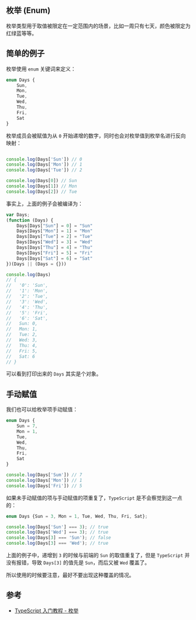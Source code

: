 ## 枚举 (Enum)

枚举类型用于取值被限定在一定范围内的场景，比如一周只有七天，颜色被限定为红绿蓝等等。

## 简单的例子

枚举使用 `enum` 关键词来定义：

```typescript
enum Days {
    Sun,
    Mon,
    Tue,
    Wed,
    Thu,
    Fri,
    Sat
}
```

枚举成员会被赋值为从 `0` 开始递增的数字，同时也会对枚举值到枚举名进行反向映射：

```typescript

console.log(Days['Sun']) // 0
console.log(Days['Mon']) // 1
console.log(Days['Tue']) // 2

console.log(Days[0]) // Sun
console.log(Days[1]) // Mon
console.log(Days[2]) // Tue

```

事实上，上面的例子会被编译为：

```typescript
var Days;
(function (Days) {
    Days[Days["Sun"] = 0] = "Sun"
    Days[Days["Mon"] = 1] = "Mon"
    Days[Days["Tue"] = 2] = "Tue"
    Days[Days["Wed"] = 3] = "Wed"
    Days[Days["Thu"] = 4] = "Thu"
    Days[Days["Fri"] = 5] = "Fri"
    Days[Days["Sat"] = 6] = "Sat"
})(Days || (Days = {}))

console.log(Days)
// {
//   '0': 'Sun',
//   '1': 'Mon',
//   '2': 'Tue',
//   '3': 'Wed',
//   '4': 'Thu',
//   '5': 'Fri',
//   '6': 'Sat',
//   Sun: 0,
//   Mon: 1,
//   Tue: 2,
//   Wed: 3,
//   Thu: 4,
//   Fri: 5,
//   Sat: 6 
// }
```

可以看到打印出来的 `Days` 其实是个对象。

## 手动赋值

我们也可以给枚举项手动赋值：

```typescript
enum Days {
    Sun = 7,
    Mon = 1,
    Tue,
    Wed,
    Thu,
    Fri,
    Sat
}

console.log(Days['Sum']) // 7
console.log(Days['Mon']) // 1
console.log(Days['Fri']) // 5

```

如果未手动赋值的项与手动赋值的项重复了，`TypeScript` 是不会察觉到这一点的：

```typescript
enum Days {Sun = 3, Mon = 1, Tue, Wed, Thu, Fri, Sat};

console.log(Days['Sun'] === 3); // true
console.log(Days['Wed'] === 3); // true
console.log(Days[3] === 'Sun'); // false
console.log(Days[3] === 'Wed'); // true
```

上面的例子中，递增到 `3` 的时候与前端的 `Sun` 的取值重复了，但是 `TypeScript` 并没有报错，导致 `Days[3]` 的值先是 `Sun`，而后又被 `Wed` 覆盖了。

所以使用的时候要注意，最好不要出现这种覆盖的情况。




## 参考

-   [TypeScript 入门教程 - 枚举](https://ts.xcatliu.com/basics/enum)
